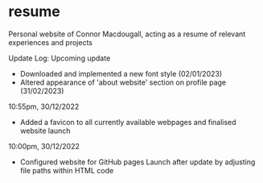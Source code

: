 # resume
Personal website of Connor Macdougall, acting as a resume of relevant experiences and projects

Update Log:
  Upcoming update
  - Downloaded and implemented a new font style (02/01/2023)
  - Altered appearance of 'about website' section on profile page (31/02/2023)


  10:55pm, 30/12/2022
  - Added a favicon to all currently available webpages and finalised website launch


  10:00pm, 30/12/2022
  - Configured website for GitHub pages Launch after update by adjusting file paths within HTML code
